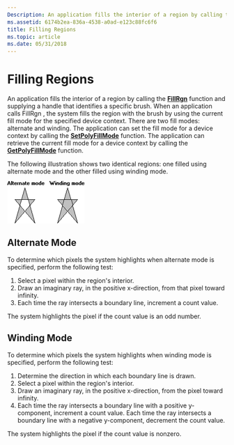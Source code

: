 ```yaml
---
Description: An application fills the interior of a region by calling the FillRgn function and supplying a handle that identifies a specific brush.
ms.assetid: 6174b2ea-836a-4538-a0ad-e123c88fc6f6
title: Filling Regions
ms.topic: article
ms.date: 05/31/2018
---
```


# Filling Regions

An application fills the interior of a region by calling the [**FillRgn**](/windows/desktop/api/Wingdi/nf-wingdi-fillrgn) function and supplying a handle that identifies a specific brush. When an application calls FillRgn , the system fills the region with the brush by using the current fill mode for the specified device context. There are two fill modes: alternate and winding. The application can set the fill mode for a device context by calling the [**SetPolyFillMode**](/windows/desktop/api/Wingdi/nf-wingdi-setpolyfillmode) function. The application can retrieve the current fill mode for a device context by calling the [**GetPolyFillMode**](/windows/desktop/api/Wingdi/nf-wingdi-getpolyfillmode) function.

The following illustration shows two identical regions: one filled using alternate mode and the other filled using winding mode.

![illustration showing two five-pointed stars: one filled only in the points, the other filled completely](images/csrgn-03.png)

## Alternate Mode

To determine which pixels the system highlights when alternate mode is specified, perform the following test:

1.  Select a pixel within the region's interior.
2.  Draw an imaginary ray, in the positive x-direction, from that pixel toward infinity.
3.  Each time the ray intersects a boundary line, increment a count value.

The system highlights the pixel if the count value is an odd number.

## Winding Mode

To determine which pixels the system highlights when winding mode is specified, perform the following test:

1.  Determine the direction in which each boundary line is drawn.
2.  Select a pixel within the region's interior.
3.  Draw an imaginary ray, in the positive x-direction, from the pixel toward infinity.
4.  Each time the ray intersects a boundary line with a positive y-component, increment a count value. Each time the ray intersects a boundary line with a negative y-component, decrement the count value.

The system highlights the pixel if the count value is nonzero.

 

 



